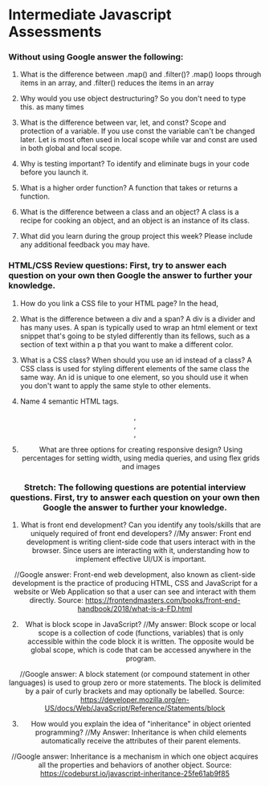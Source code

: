 # Intermediate Javascript Assessments

### Without using Google answer the following:

1. What is the difference between .map() and .filter()?
.map() loops through items in an array, and .filter() reduces the items in an array

2. Why would you use object destructuring?
So you don't need to type this. as many times

3. What is the difference between var, let, and const?
Scope and protection of a variable. If you use const the variable can't be changed later. Let is most often used in local scope while var and const are used in both global and local scope.

4. Why is testing important?
To identify and eliminate bugs in your code before you launch it.

5. What is a higher order function?
A function that takes or returns a function.

6. What is the difference between a class and an object?
A class is a recipe for cooking an object, and an object is an instance of its class.

7. What did you learn during the group project this week? Please include any additional feedback you may have.


### HTML/CSS Review questions: First, try to answer each question on your own then Google the answer to further your knowledge.

1. How do you link a CSS file to your HTML page?
In the head, <link rel="stylesheet" href="filename.css">

2. What is the difference between a div and a span?
A div is a divider and has many uses. A span is typically used to wrap an html element or text snippet that's going to be styled differently than its fellows, such as a section of text within a p that you want to make a different color.

3. What is a CSS class? When should you use an id instead of a class?
A CSS class is used for styling different elements of the same class the same way. An id is unique to one element, so you should use it when you don't want to apply the same style to other elements.

4. Name 4 semantic HTML tags.
<header>, <footer>, <nav>, <p>

5. What are three options for creating responsive design?
Using percentages for setting width, using media queries, and using flex grids and images


### Stretch: The following questions are potential interview questions. First, try to answer each question on your own then Google the answer to further your knowledge.

1. What is front end development? Can you identify any tools/skills that are uniquely required of front end developers?
//My answer:
Front end development is writing client-side code that users interact with in the browser. Since users are interacting with it, understanding how to implement effective UI/UX is important.

//Google answer:
Front-end web development, also known as client-side development is the practice of producing HTML, CSS and JavaScript for a website or Web Application so that a user can see and interact with them directly.
Source: https://frontendmasters.com/books/front-end-handbook/2018/what-is-a-FD.html

2. What is block scope in JavaScript?
//My answer:
Block scope or local scope is a collection of code (functions, variables) that is only accessible within the code block it is written. The opposite would be global scope, which is code that can be accessed anywhere in the program.

//Google answer:
A block statement (or compound statement in other languages) is used to group zero or more statements. The block is delimited by a pair of curly brackets and may optionally be labelled.
Source: https://developer.mozilla.org/en-US/docs/Web/JavaScript/Reference/Statements/block

3. How would you explain the idea of "inheritance" in object oriented programming?
//My Answer:
Inheritance is when child elements automatically receive the attributes of their parent elements.

//Google answer:
Inheritance is a mechanism in which one object acquires all the properties and behaviors of another object.
Source: https://codeburst.io/javascript-inheritance-25fe61ab9f85
